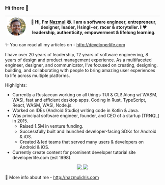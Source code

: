 ### Hi there 👋

| <img src="https://github.com/nazmulidris/developerlife.com/blob/main/assets/nazmul.png?raw=true"/> | 👋 Hi, I'm <a href="http://www.google.com/search?hl=en&q=nazmul+idris"> Nazmul</a> 😃. I am a software engineer, entrepreneur, designer, leader, HsingI-er, racer & storyteller. I ❤️ leadership, authenticity, empowerment & lifelong learning.|
|---|---|

✨ You can read all my articles on - http://developerlife.com

I have over 20 years of leadership, 12 years of software engineering, 8 years of design and product management experience. As a multifaceted engineer, designer, and communicator, I’ve focused on creating, designing, building, and collaborating with people to bring amazing user experiences to life across multiple platforms.

Highlights:
- Currently a Rustacean working on all things TUI & CLI! Along w/ WASM, WASI, fast and efficient desktop apps. Coding in Rust, TypeScript, React, WASM, WASI, Node.js.
- Worked on IDEs (Android Studio) writing code in Kotlin & Java.
- Was principal software engineer, founder, and CEO of a startup (TRNQL) in 2015.
  - Raised 1.5M in venture funding.
  - Successfully built and launched developer-facing SDKs for Android & iOS.
  - Created & led teams that served many users & developers on Android & iOS.
- Currently create content for prominent developer tutorial site developerlife.com (est 1998).

<p align="center">
<a href="https://github.com/nazmulidris">
  <img height="180em" src="https://github-readme-stats-eight-theta.vercel.app/api?username=nazmulidris&show_icons=true&theme=dark&include_all_commits=true&count_private=true"/>
  <img height="180em" src="https://github-readme-stats-eight-theta.vercel.app/api/top-langs/?username=nazmulidris&layout=compact&langs_count=8&theme=dark"/>
</a>
</p>

💬 More info about me - http://nazmulidris.com 

<!--
**nazmulidris/nazmulidris** is a ✨ _special_ ✨ repository because its `README.md` (this file) appears on your GitHub profile.

Here are some ideas to get you started:

- 🔭 I’m currently working on ...
- 🌱 I’m currently learning ...
- 👯 I’m looking to collaborate on ...
- 🤔 I’m looking for help with ...
- 💬 Ask me about ...
- 📫 How to reach me: ...
- 😄 Pronouns: ...
- ⚡ Fun fact: ...
-->
